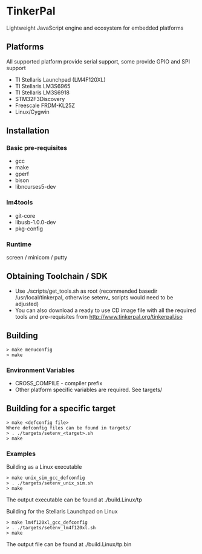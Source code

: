 TinkerPal
=========
Lightweight JavaScript engine and ecosystem for embedded platforms

Platforms
---------
All supported platform provide serial support, some provide GPIO and SPI support
- TI Stellaris Launchpad (LM4F120XL)
- TI Stellaris LM3S6965
- TI Stellaris LM3S6918
- STM32F3Discovery
- Freescale FRDM-KL25Z
- Linux/Cygwin

Installation
------------
### Basic pre-requisites
- gcc
- make
- gperf
- bison
- libncurses5-dev

### lm4tools
- git-core
- libusb-1.0.0-dev
- pkg-config

### Runtime
screen / minicom / putty

Obtaining Toolchain / SDK
-------------------------
- Use ./scripts/get_tools.sh as root (recommended basedir /usr/local/tinkerpal,
  otherwise setenv_<target> scripts would need to be adjusted)
- You can also download a ready to use CD image file with all the required tools and pre-requisites from http://www.tinkerpal.org/tinkerpal.iso

Building
--------
```
> make menuconfig
> make
```

### Environment Variables
- CROSS_COMPILE - compiler prefix
- Other platform specific variables are required. See targets/

Building for a specific target
------------------------------
```
> make <defconfig file>
Where defconfig files can be found in targets/
> . ./targets/setenv_<target>.sh
> make
```

### Examples

Building as a Linux executable
```
> make unix_sim_gcc_defconfig
> . ./targets/setenv_unix_sim.sh
> make
```
The output executable can be found at ./build.Linux/tp

Building for the Stellaris Launchpad on Linux
```
> make lm4f120xl_gcc_defconfig
> . ./targets/setenv_lm4f120xl.sh
> make
```

The output file can be found at ./build.Linux/tp.bin
